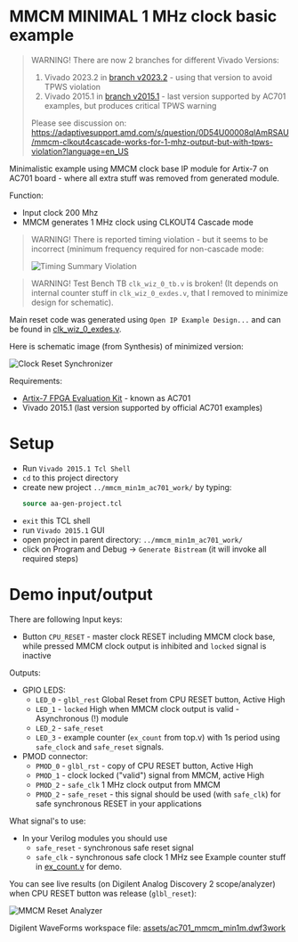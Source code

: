 # MMCM MINIMAL 1 MHz clock basic example

> WARNING! There are now 2 branches for different Vivado Versions:
> 1. Vivado 2023.2 in [branch v2023.2](../v2023.2) - using that version to avoid TPWS violation
> 2. Vivado 2015.1 in [branch v2015.1](../v2015.1) - last version supported by AC701 examples, but
>    produces critical TPWS warning
>
> Please see discussion on: https://adaptivesupport.amd.com/s/question/0D54U00008qlAmRSAU/mmcm-clkout4cascade-works-for-1-mhz-output-but-with-tpws-violation?language=en_US

Minimalistic example using MMCM clock base IP module for Artix-7 on AC701
board - where all extra stuff was removed from  generated module.

Function:
* Input clock 200 Mhz
* MMCM generates 1 MHz clock using CLKOUT4 Cascade mode

> WARNING! There is reported timing violation - but it seems to be incorrect (minimum frequency
> required for non-cascade mode:
> 
> ![Timing Summary Violation](assets/timing-summary.gif)

> WARNING! Test Bench TB `clk_wiz_0_tb.v` is broken! (It depends on internal
> counter stuff in `clk_wiz_0_exdes.v`, that I removed to minimize design for
> schematic).

Main reset code was generated using `Open IP Example Design...` and can be
found in [clk_wiz_0_exdes.v](clk_wiz_0_exdes.v).

Here is schematic image (from Synthesis) of minimized version:

![Clock Reset Synchronizer](assets/clk-wiz-inst1.gif)

Requirements:
* [Artix-7 FPGA Evaluation Kit][Artix-7 FPGA Evaluation Kit] - known as AC701
* Vivado 2015.1 (last version supported by official AC701 examples)

# Setup

* Run `Vivado 2015.1 Tcl Shell`
* `cd` to this project directory
* create new project `../mmcm_min1m_ac701_work/` by typing:
  ```tcl
  source aa-gen-project.tcl
  ```
* `exit` this TCL shell
* run `Vivado 2015.1` GUI
* open project in parent directory: `../mmcm_min1m_ac701_work/`
* click on Program and Debug -> `Generate Bistream` (it will invoke all required steps)

# Demo input/output

There are following Input keys:
* Button `CPU_RESET` - master clock RESET including MMCM clock base, while pressed MMCM clock output is inhibited
  and `locked` signal is inactive

Outputs:
* GPIO LEDS:
  - `LED_0` - `glbl_rest`  Global Reset from CPU RESET button, Active High
  - `LED_1` - `locked` High when MMCM clock output is valid - Asynchronous (!)
    module
  - `LED_2` - `safe_reset`
  - `LED_3` - example counter (`ex_count` from top.v) with 1s period using `safe_clock` and `safe_reset` signals.
* PMOD connector:
  - `PMOD_0` - `glbl_rst` - copy of CPU RESET button, Active High
  - `PMOD_1` - clock locked ("valid") signal from MMCM, active High
  - `PMOD_2` - `safe_clk` 1 MHz clock output from MMCM
  - `PMOD_2` - `safe_reset` - this signal should be used (with `safe_clk`) for safe synchronous RESET in your
    applications

What signal's to use:
- In your Verilog modules you should use 
  - `safe_reset` - synchronous safe reset signal
  - `safe_clk` - synchronous safe clock 1 MHz
see Example counter stuff in [ex_count.v](ex_count.v) for demo.

You can see live results (on Digilent Analog Discovery 2 scope/analyzer) when CPU RESET button was release (`glbl_reset`):

![MMCM Reset Analyzer](assets/mmcm-min1m-analyzer.gif)

Digilent WaveForms workspace file: [assets/ac701_mmcm_min1m.dwf3work](assets/ac701_mmcm_min1m.dwf3work)


[Artix-7 FPGA Evaluation Kit]: https://www.xilinx.com/products/boards-and-kits/ek-a7-ac701-g.html
